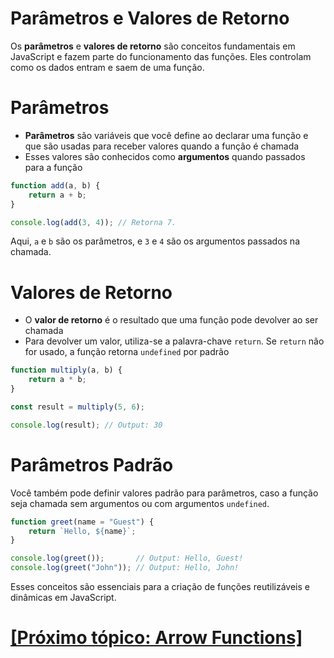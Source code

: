 # Parâmetros e Valores de Retorno

Os **parâmetros** e **valores de retorno** são conceitos fundamentais em JavaScript e fazem parte do funcionamento das funções. Eles controlam como os dados entram e saem de uma função.

# Parâmetros

- **Parâmetros** são variáveis que você define ao declarar uma função e que são usadas para receber valores quando a função é chamada
- Esses valores são conhecidos como **argumentos** quando passados para a função

```JavaScript
function add(a, b) {
    return a + b;
}

console.log(add(3, 4)); // Retorna 7.
```

Aqui,  `a` e `b` são os parâmetros, e `3` e `4` são os argumentos passados na chamada.

# Valores de Retorno

- O **valor de retorno** é o resultado que uma função pode devolver ao ser chamada
- Para devolver um valor, utiliza-se a palavra-chave `return`. Se `return` não for usado, a função retorna `undefined` por padrão

```JavaScript
function multiply(a, b) {
    return a * b;
}

const result = multiply(5, 6);

console.log(result); // Output: 30
```

# Parâmetros Padrão

Você também pode definir valores padrão para parâmetros, caso a função seja chamada sem argumentos ou com argumentos `undefined`.

```JavaScript
function greet(name = "Guest") {
    return `Hello, ${name}`;
}

console.log(greet());       // Output: Hello, Guest!
console.log(greet("John")); // Output: Hello, John!
```

Esses conceitos são essenciais para a criação de funções reutilizáveis e dinâmicas em JavaScript.

# [[Próximo tópico: Arrow Functions]](./arrow-functions.md)